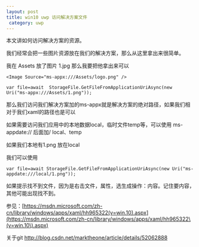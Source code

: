 ```yaml
---
layout: post
title: win10 uwp 访问解决方案文件 
 category: uwp 
---
```


本文讲如何访问解决方案的资源。
<!--more-->

我们经常会把一些图片资源放在我们的解决方案，那么从这里拿出来很简单。

我在 Assets 放了图片 1.jpg 那么我要把他拿出来可以

```
<Image Source="ms-appx:///Assets/logo.png" />
```

```
var file=await  StorageFile.GetFileFromApplicationUriAsync(new Uri("ms-appx:///Assets/1.png")); 
```

那么我们访问我们解决方案加的ms-appx就是解决方案的绝对路径，如果我们相对于我们xaml的路径也是可以

如果需要访问我们应用中的本地数据local，临时文件temp等，可以使用 ms-appdate:// 后面加/ local、temp

如果我们本地有1.png 放在local

我们可以使用

```
var file=await StorageFile.GetFileFromApplicationUriAsync(new Uri("ms-appdate:///local/1.png"));
```

如果提示找不到文件，因为是右击文件，属性，选生成操作：内容。记住要内容，其他可能出现找不到。

参见：[https://msdn.microsoft.com/zh-cn/library/windows/apps/xaml/hh965322(v=win.10).aspx](https://msdn.microsoft.com/zh-cn/library/windows/apps/xaml/hh965322\(v=win.10\).aspx)

关于git http://blog.csdn.net/marktheone/article/details/52062888



